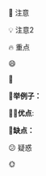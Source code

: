 📌 注意

💡 注意2

🔥 重点

:smile:

:100:

**:chestnut:举例子：**



:ok_woman:**优点**:

:no_good:**缺点：**



😕 疑惑

:sun_with_face:

